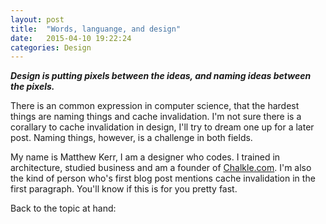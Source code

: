 ```yaml
---
layout: post
title:  "Words, languange, and design"
date:   2015-04-10 19:22:24
categories: Design
---
```

**_Design is putting pixels between the ideas, and naming ideas between the pixels._**

There is an common expression in computer science, that the hardest things are naming things and cache invalidation. I'm not sure there is a corallary to cache invalidation in design, I'll try to dream one up for a later post. Naming things, however, is a challenge in both fields. 

My name is Matthew Kerr, I am a designer who codes. I trained in architecture, studied business and am a founder of [Chalkle.com](http://chalkle.com). I'm also the kind of person who's first blog post mentions cache invalidation in the first paragraph. You'll know if this is for you pretty fast. 

Back to the topic at hand: 